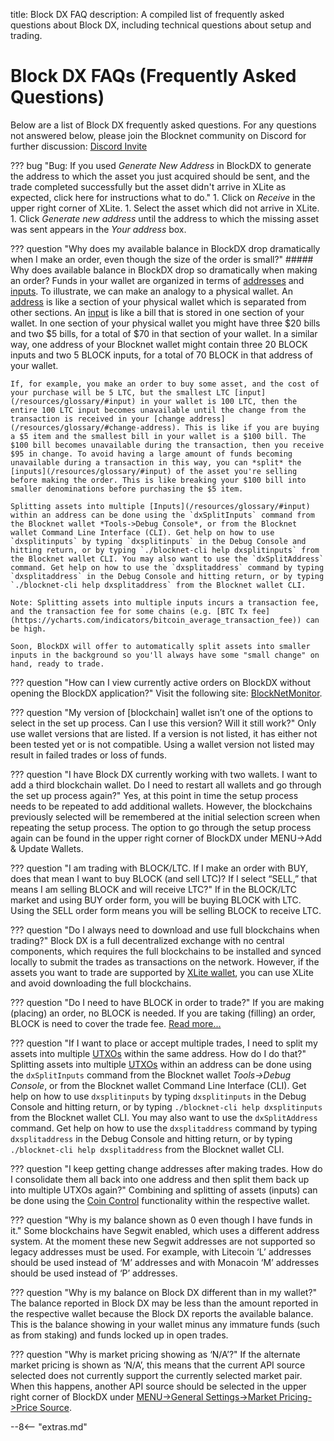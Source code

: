 title: Block DX FAQ
description: A compiled list of frequently asked questions about Block DX, including technical questions about setup and trading.


# Block DX FAQs (Frequently Asked Questions)
Below are a list of Block DX frequently asked questions. For any questions not answered below, please join the Blocknet community on Discord for further discussion: [Discord Invite](https://discord.gg/vGa7GeCu8B)

??? bug "Bug: If you used *Generate New Address* in BlockDX to generate the address to which the asset you just acquired should be sent, and the trade completed successfully but the asset didn't arrive in XLite as expected, click here for instructions what to do."
	1. Click on *Receive* in the upper right corner of XLite.
	1. Select the asset which did not arrive in XLite.
	1. Click *Generate new address* until the address to which the
       missing asset was sent appears in the *Your address* box.

??? question "Why does my available balance in BlockDX drop dramatically when I make an order, even though the size of the order is small?"
	##### Why does available balance in BlockDX drop so dramatically when making an order?
	Funds in your wallet are organized in terms of
	[addresses](/resources/glossary/#address) and
	[inputs](/resources/glossary/#input). To illustrate, we can make an
	analogy to a physical wallet. An
	[address](/resources/glossary/#address) is like a section of your physical wallet which is separated
	from other sections. An
	[input](/resources/glossary/#input)
	is like a bill that is stored in one section of your wallet. In one section of your physical
	wallet you might have three $20 bills and two $5 bills, for a
	total of $70 in that section of your wallet. In a similar way, one
	address of your Blocknet wallet might contain three 20 BLOCK
	inputs and two 5 BLOCK inputs, for a total of 70 BLOCK in that
	address of your wallet.

	If, for example, you make an order to buy some asset, and the cost of your purchase will be 5 LTC, but the smallest LTC [input](/resources/glossary/#input) in your wallet is 100 LTC, then the entire 100 LTC input becomes unavailable until the change from the transaction is received in your [change address](/resources/glossary/#change-address). This is like if you are buying a $5 item and the smallest bill in your wallet is a $100 bill. The $100 bill becomes unavailable during the transaction, then you receive $95 in change. To avoid having a large amount of funds becoming unavailable during a transaction in this way, you can *split* the [inputs](/resources/glossary/#input) of the asset you're selling before making the order. This is like breaking your $100 bill into smaller denominations before purchasing the $5 item.

	Splitting assets into multiple [Inputs](/resources/glossary/#input) within an address can be done using the `dxSplitInputs` command from the Blocknet wallet *Tools->Debug Console*, or from the Blocknet wallet Command Line Interface (CLI). Get help on how to use `dxsplitinputs` by typing `dxsplitinputs` in the Debug Console and hitting return, or by typing `./blocknet-cli help dxsplitinputs` from the Blocknet wallet CLI. You may also want to use the `dxSplitAddress` command. Get help on how to use the `dxsplitaddress` command by typing `dxsplitaddress` in the Debug Console and hitting return, or by typing `./blocknet-cli help dxsplitaddress` from the Blocknet wallet CLI.

	Note: Splitting assets into multiple inputs incurs a transaction fee, and the transaction fee for some chains (e.g. [BTC Tx fee](https://ycharts.com/indicators/bitcoin_average_transaction_fee)) can be high.

	Soon, BlockDX will offer to automatically split assets into smaller inputs in the background so you'll always have some "small change" on hand, ready to trade.

??? question "How can I view currently active orders on BlockDX without opening the BlockDX application?"
	Visit the following site: [BlockNetMonitor](https://www.blocknetmonitor.com/?p=openorders).

??? question "My version of [blockchain] wallet isn’t one of the options to select in the set up process. Can I use this version? Will it still work?"
	Only use wallet versions that are listed. If a version is not listed, it has either not been tested yet or is not compatible. Using a wallet version not listed may result in failed trades or loss of funds.


??? question "I have Block DX currently working with two wallets. I want to add a third blockchain wallet. Do I need to restart all wallets and go through the set up process again?"
	Yes, at this point in time the setup process needs to be repeated to add additional wallets. However, the blockchains previously selected will be remembered at the initial selection screen when repeating the setup process. The option to go through the setup process again can be found in the upper right corner of BlockDX under MENU->Add & Update Wallets.


<!-- ??? question "When I try to make an order, it says “There is a problem with your order.” What does that mean?"
	This error can be caused by a number of items. The most common reasons are that you are trying to take your own order, your wallets are locked, there are insufficient funds in the addresses you’re trading with, or those addresses have too little inputs. Insufficient funds can be caused by funds being immature due to staking at the same time or too many inputs being locked up in other orders. Error messaging will be improved in future versions to provide clearer messaging. -->


??? question "I am trading with BLOCK/LTC. If I make an order with BUY, does that mean I want to buy BLOCK (and sell LTC)? If I select “SELL,” that means I am selling BLOCK and will receive LTC?"
	If in the BLOCK/LTC market and using BUY order form, you will be buying BLOCK with LTC. Using the SELL order form means you will be selling BLOCK to receive LTC.


??? question "Do I always need to download and use full blockchains when trading?"
	Block DX is a full decentralized exchange with no central components, which requires the full blockchains to be installed and synced locally to submit the trades as transactions on the network. However, if the assets you want to trade are supported by [XLite wallet](/xlite/setup), you can use XLite and avoid downloading the full blockchains.


??? question "Do I need to have BLOCK in order to trade?"
	If you are making (placing) an order, no BLOCK is needed. If you are taking (filling) an order, BLOCK is need to cover the trade fee. [Read more...](/blockdx/fees)


??? question "If I want to place or accept multiple trades, I need to split my assets into multiple [UTXOs](/resources/glossary/#utxo) within the same address. How do I do that?"
	Splitting assets into multiple [UTXOs](/resources/glossary/#utxo) within an address can be done using the `dxSplitInputs` command from the Blocknet wallet *Tools->Debug Console*, or from the Blocknet wallet Command Line Interface (CLI). Get help on how to use `dxsplitinputs` by typing `dxsplitinputs` in the Debug Console and hitting return, or by typing `./blocknet-cli help dxsplitinputs` from the Blocknet wallet CLI. You may also want to use the `dxSplitAddress` command. Get help on how to use the `dxsplitaddress` command by typing `dxsplitaddress` in the Debug Console and hitting return, or by typing `./blocknet-cli help dxsplitaddress` from the Blocknet wallet CLI. 


??? question "I keep getting change addresses after making trades. How do I consolidate them all back into one address and then split them back up into multiple UTXOs again?"
	Combining and splitting of assets (inputs) can be done using the [Coin Control](/wallet/send-funds/#coin-control) functionality within the respective wallet.


??? question "Why is my balance shown as 0 even though I have funds in it."
	Some blockchains have Segwit enabled, which uses a different address system. At the moment these new Segwit addresses are not supported so legacy addresses must be used. For example, with Litecoin ‘L’ addresses should be used instead of ‘M’ addresses and with Monacoin ‘M’ addresses should be used instead of ‘P’ addresses.


??? question "Why is my balance on Block DX different than in my wallet?"
	The balance reported in Block DX may be less than the amount reported in the respective wallet because the Block DX reports the available balance. This is the balance showing in your wallet minus any immature funds (such as from staking) and funds locked up in open trades.


??? question "Why is market pricing showing as ‘N/A’?"
	If the alternate market pricing is shown as ‘N/A’, this means that the current API source selected does not currently support the currently selected market pair. When this happens, another API source should be selected in the upper right corner of BlockDX under [MENU->General Settings->Market Pricing->Price Source](/blockdx/settings/#market-pricing-also-how-to-fix-na-in-btc-price-column).













<script type="text/javascript">
// read instructions for related links in ../snippets/extras.md
var relatedLinks = [];
</script>

--8<-- "extras.md"





